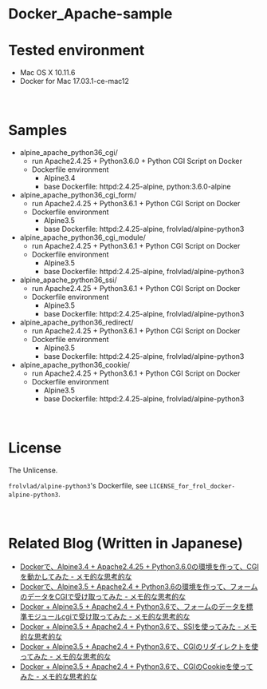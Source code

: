 # Docker_Apache-sample

# Tested environment

- Mac OS X 10.11.6
- Docker for Mac 17.03.1-ce-mac12

　  
# Samples

- alpine_apache_python36_cgi/
  - run Apache2.4.25 + Python3.6.0 + Python CGI Script on Docker
  - Dockerfile environment
    - Alpine3.4
    - base Dockerfile: httpd:2.4.25-alpine, python:3.6.0-alpine
- alpine_apache_python36_cgi_form/
  - run Apache2.4.25 + Python3.6.1 + Python CGI Script on Docker
  - Dockerfile environment
    - Alpine3.5
    - base Dockerfile: httpd:2.4.25-alpine, frolvlad/alpine-python3
- alpine_apache_python36_cgi_module/
  - run Apache2.4.25 + Python3.6.1 + Python CGI Script on Docker
  - Dockerfile environment
    - Alpine3.5
    - base Dockerfile: httpd:2.4.25-alpine, frolvlad/alpine-python3
- alpine_apache_python36_ssi/
  - run Apache2.4.25 + Python3.6.1 + Python CGI Script on Docker
  - Dockerfile environment
    - Alpine3.5
    - base Dockerfile: httpd:2.4.25-alpine, frolvlad/alpine-python3
- alpine_apache_python36_redirect/
  - run Apache2.4.25 + Python3.6.1 + Python CGI Script on Docker
  - Dockerfile environment
    - Alpine3.5
    - base Dockerfile: httpd:2.4.25-alpine, frolvlad/alpine-python3
- alpine_apache_python36_cookie/
  - run Apache2.4.25 + Python3.6.1 + Python CGI Script on Docker
  - Dockerfile environment
    - Alpine3.5
    - base Dockerfile: httpd:2.4.25-alpine, frolvlad/alpine-python3

　  
# License

The Unlicense.

`frolvlad/alpine-python3`'s Dockerfile, see `LICENSE_for_frol_docker-alpine-python3`.

　  
# Related Blog (Written in Japanese)

- [Dockerで、Alpine3.4 + Apache2.4.25 + Python3.6.0の環境を作って、CGIを動かしてみた - メモ的な思考的な](http://thinkami.hatenablog.com/entry/2017/03/15/062314)
- [Dockerで、Alpine3.5 + Apache2.4 + Python3.6の環境を作って、フォームのデータをCGIで受け取ってみた - メモ的な思考的な](http://thinkami.hatenablog.com/entry/2017/05/10/214559)
- [Docker + Alpine3.5 + Apache2.4 + Python3.6で、フォームのデータを標準モジュールcgiで受け取ってみた - メモ的な思考的な](http://thinkami.hatenablog.com/entry/2017/05/13/224427)
- [Docker + Alpine3.5 + Apache2.4 + Python3.6で、SSIを使ってみた - メモ的な思考的な](http://thinkami.hatenablog.com/entry/2017/05/16/070754)
- [Docker + Alpine3.5 + Apache2.4 + Python3.6で、CGIのリダイレクトを使ってみた - メモ的な思考的な](http://thinkami.hatenablog.com/entry/2017/05/21/080250)
- [Docker + Alpine3.5 + Apache2.4 + Python3.6で、CGIのCookieを使ってみた - メモ的な思考的な](http://thinkami.hatenablog.com/entry/2017/05/22/061030)